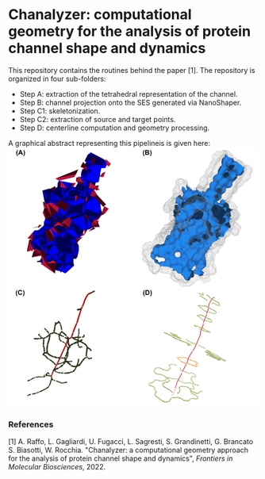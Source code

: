 # Chanalyzer: computational geometry for the analysis of protein channel shape and dynamics

This repository contains the routines behind the paper [1]. The repository is organized in four sub-folders:
- Step A:  extraction of the tetrahedral representation of the channel.
- Step B:  channel projection onto the SES generated via NanoShaper.
- Step C1: skeletonization.
- Step C2: extraction of source and target points.
- Step D:  centerline computation and geometry processing.

A graphical abstract representing this pipelineis is given here:
![Alt text](./chanalyzer-core.png?raw=true "Title")


### References
[1]   A. Raffo, L. Gagliardi, U. Fugacci, L. Sagresti, S. Grandinetti, G. Brancato S. Biasotti, W. Rocchia. "Chanalyzer: a computational geometry approach for the analysis of protein channel shape and dynamics", *Frontiers in Molecular Biosciences*, 2022.
